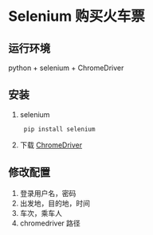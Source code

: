 # Selenium 购买火车票

## 运行环境

python + selenium + ChromeDriver

## 安装

1. selenium

        pip install selenium

2. 下载 [ChromeDriver](https://chromedriver.storage.googleapis.com/index.html)

## 修改配置

1. 登录用户名，密码
2. 出发地，目的地，时间
3. 车次，乘车人
4. chromedriver 路径
